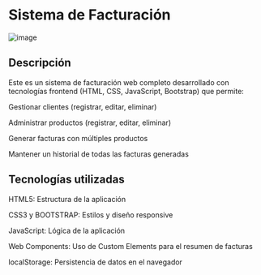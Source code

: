 <h1>Sistema de Facturación</h1>

![image](https://github.com/user-attachments/assets/2db4aa0a-010b-4dc5-b99d-c6129c5428c1)

## Descripción

Este es un sistema de facturación web completo desarrollado con tecnologías frontend (HTML, CSS, JavaScript, Bootstrap) que permite:

Gestionar clientes (registrar, editar, eliminar)

Administrar productos (registrar, editar, eliminar)

Generar facturas con múltiples productos

Mantener un historial de todas las facturas generadas


## Tecnologías utilizadas

HTML5: Estructura de la aplicación

CSS3 y BOOTSTRAP: Estilos y diseño responsive

JavaScript: Lógica de la aplicación

Web Components: Uso de Custom Elements para el resumen de facturas

localStorage: Persistencia de datos en el navegador 
